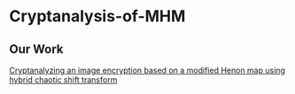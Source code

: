 ﻿# Cryptanalysis-of-MHM
## Our Work
[Cryptanalyzing an image encryption based on a modified Henon map using hybrid chaotic shift transform]( https://www.sciencedirect.com/science/article/pii/S105120041930106X)   
